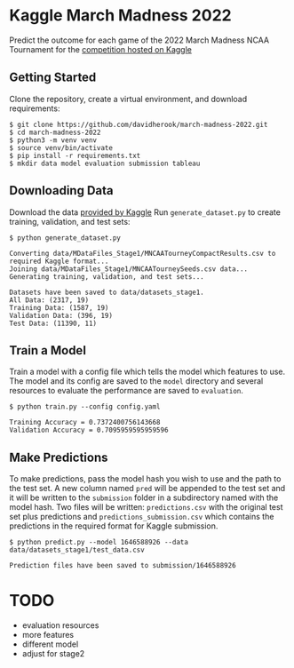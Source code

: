 # Kaggle March Madness 2022
Predict the outcome for each game of the 2022 March Madness NCAA Tournament for the [competition hosted on Kaggle](https://www.kaggle.com/c/mens-march-mania-2022)

## Getting Started

Clone the repository, create a virtual environment, and download requirements:
```
$ git clone https://github.com/davidherook/march-madness-2022.git
$ cd march-madness-2022
$ python3 -m venv venv
$ source venv/bin/activate
$ pip install -r requirements.txt
$ mkdir data model evaluation submission tableau
```

## Downloading Data
Download the data [provided by Kaggle](https://www.kaggle.com/c/mens-march-mania-2022/data)
Run `generate_dataset.py` to create training, validation, and test sets:
```
$ python generate_dataset.py

Converting data/MDataFiles_Stage1/MNCAATourneyCompactResults.csv to required Kaggle format...
Joining data/MDataFiles_Stage1/MNCAATourneySeeds.csv data...
Generating training, validation, and test sets...

Datasets have been saved to data/datasets_stage1.
All Data: (2317, 19)
Training Data: (1587, 19)
Validation Data: (396, 19)
Test Data: (11390, 11)
```

## Train a Model
Train a model with a config file which tells the model which features to use. The model and its config are saved to the `model` directory and several resources to evaluate the performance are saved to `evaluation`.
```
$ python train.py --config config.yaml

Training Accuracy = 0.7372400756143668
Validation Accuracy = 0.7095959595959596
```

## Make Predictions
To make predictions, pass the model hash you wish to use and the path to the test set. A new column named `pred` will be appended to the test set and it will be written to the `submission` folder in a subdirectory named with the model hash. Two files will be written: `predictions.csv` with the original test set plus predictions and `predictions_submission.csv` which contains the predictions in the required format for Kaggle submission.

```
$ python predict.py --model 1646588926 --data data/datasets_stage1/test_data.csv

Prediction files have been saved to submission/1646588926
```

# TODO
- evaluation resources
- more features
- different model
- adjust for stage2
